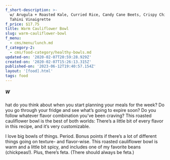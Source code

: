 ```yaml
---
f_short-description: >-
  w/ Arugula + Roasted Kale, Curried Rice, Candy Cane Beets, Crispy Chickpeas +
  Tahini Vinaigrette
f_price: $17.75
title: Warm Cauliflower Bowl
slug: warm-cauliflower-bowl
f_menu:
  - cms/menu/lunch.md
f_category-2:
  - cms/food-category/healthy-bowls.md
updated-on: '2020-02-07T20:59:28.929Z'
created-on: '2020-02-07T15:26:13.315Z'
published-on: '2023-06-12T19:40:57.154Z'
layout: '[food].html'
tags: food
---
```


##### W

hat do you think about when you start planning your meals for the week? Do you go through your fridge and see what’s going to expire soon? Do you follow whatever flavor combination you’ve been craving? This roasted cauliflower bowl is the best of both worlds: There’s a little bit of every flavor in this recipe, and it’s very customizable.

I love big bowls of things. Period. Bonus points if there’s a lot of different things going on texture- and flavor-wise. This roasted cauliflower bowl is warm and a little bit spicy, and includes one of my favorite beans (chickpeas!). Plus, there’s feta. (There should always be feta.)
